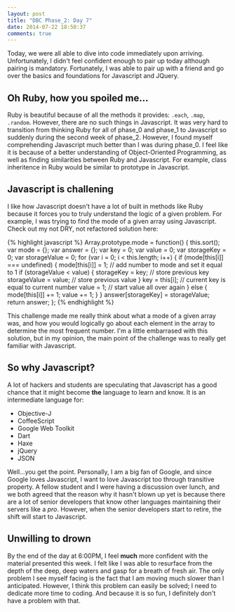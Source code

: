 ```yaml
---
layout: post
title: "DBC Phase_2: Day 7"
date: 2014-07-22 18:50:37
comments: true
---
```


Today, we were all able to dive into code immediately upon arriving. Unfortunately, I didn't feel confident enough to pair up today although pairing is mandatory. Fortunately, I was able to pair up with a friend and go over the basics and foundations for Javascript and JQuery.

## Oh Ruby, how you spoiled me...

Ruby is beautiful because of all the methods it provides: ```.each```, ```.map```, ```.random```. However, there are no such things in Javascript. It was very hard to transition from thinking Ruby for all of phase_0 and phase_1 to Javascript so suddenly during the second week of phase_2. However, I found myself comprehending Javascript much better than I was during phase_0. I feel like it is because of a better understanding of Object-Oriented Programming, as well as finding similarities between Ruby and Javascript. For example, class inheritence in Ruby would be similar to prototype in Javascript.

## Javascript is challening

I like how Javascript doesn't have a lot of built in methods like Ruby because it forces you to truly understand the logic of a given problem. For example, I was trying to find the mode of a given array using Javascript. Check out my not DRY, not refactored solution here:

{% highlight javascript %}
Array.prototype.mode = function() {
  this.sort();
  var mode = {};
  var answer = {};
  var key = 0;
  var value = 0;
  var storageKey = 0;
  var storageValue = 0;
  for (var i = 0; i < this.length; i++) {
    if (mode[this[i]] === undefined) {
      mode[this[i]] = 1;    // add number to mode and set it equal to 1
      if (storageValue < value) {
        storageKey = key;     // store previous key
        storageValue = value; // store previous value
      }
      key = this[i];        // current key is equal to current number
      value = 1;            // start value all over again
    }
    else {
      mode[this[i]] += 1;
      value += 1;
    }
  }
  answer[storageKey] = storageValue;
  return answer;
};
{% endhighlight %}

This challenge made me really think about what a mode of a given array was, and how you would logically go about each element in the array to determine the most frequent number. I'm a little embarrased with this solution, but in my opinion, the main point of the challenge was to really get familiar with Javascript.

## So why Javascript?

A lot of hackers and students are speculating that Javascript has a good chance that it might become **the** language to learn and know. It is an intermediate language for:

  * Objective-J
  * CoffeeScript
  * Google Web Toolkit
  * Dart
  * Haxe
  * jQuery
  * JSON

Well...you get the point. Personally, I am a big fan of Google, and since Google loves Javascript, I want to love Javascript too through transitive property. A fellow student and I were having a discussion over lunch, and we both agreed that the reason why it hasn't blown up yet is because there are a lot of senior developers that know other languages maintaining their servers like a *pro*. However, when the senior developers start to retire, the shift will start to Javascript.

## Unwilling to drown

By the end of the day at 6:00PM, I feel **much** more confident with the material presented this week. I felt like I was able to resurface from the depth of the deep, deep waters and gasp for a breath of fresh air. The only problem I see myself facing is the fact that I am moving much slower than I anticipated. However, I think this problem can easily be solved; I need to dedicate more time to coding. And because it is so fun, I definitely don't have a problem with that.